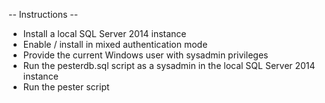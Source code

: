 -- Instructions --
* Install a local SQL Server 2014 instance
* Enable / install in mixed authentication mode
* Provide the current Windows user with sysadmin privileges
* Run the pesterdb.sql script as a sysadmin in the local SQL Server 2014 instance
* Run the pester script

